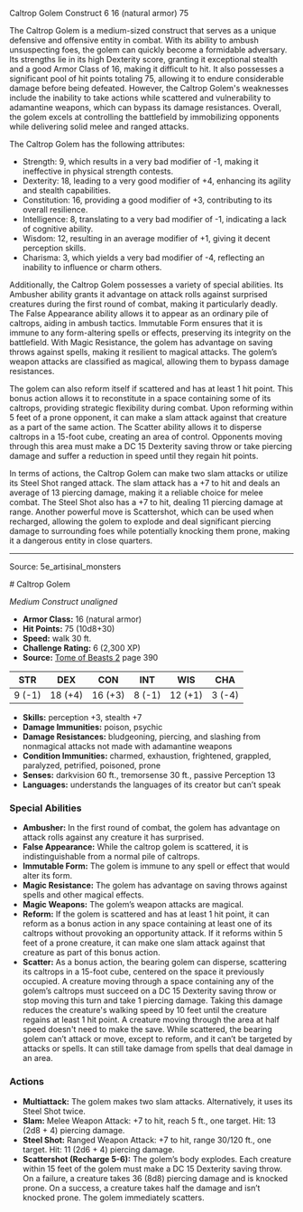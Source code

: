 <MonsterName/>Caltrop Golem</MonsterName>
<CreatureType/>Construct</CreatureType>
<CR/>6</CR>
<AC/>16 (natural armor)</AC>
<HP/>75</HP>
<summary>The Caltrop Golem is a medium-sized construct that serves as a unique defensive and offensive entity in combat. With its ability to ambush unsuspecting foes, the golem can quickly become a formidable adversary. Its strengths lie in its high Dexterity score, granting it exceptional stealth and a good Armor Class of 16, making it difficult to hit. It also possesses a significant pool of hit points totaling 75, allowing it to endure considerable damage before being defeated. However, the Caltrop Golem's weaknesses include the inability to take actions while scattered and vulnerability to adamantine weapons, which can bypass its damage resistances. Overall, the golem excels at controlling the battlefield by immobilizing opponents while delivering solid melee and ranged attacks.</summary>

<detail>

The Caltrop Golem has the following attributes: 
- Strength: 9, which results in a very bad modifier of -1, making it ineffective in physical strength contests. 
- Dexterity: 18, leading to a very good modifier of +4, enhancing its agility and stealth capabilities. 
- Constitution: 16, providing a good modifier of +3, contributing to its overall resilience. 
- Intelligence: 8, translating to a very bad modifier of -1, indicating a lack of cognitive ability. 
- Wisdom: 12, resulting in an average modifier of +1, giving it decent perception skills. 
- Charisma: 3, which yields a very bad modifier of -4, reflecting an inability to influence or charm others.

Additionally, the Caltrop Golem possesses a variety of special abilities. Its Ambusher ability grants it advantage on attack rolls against surprised creatures during the first round of combat, making it particularly deadly. The False Appearance ability allows it to appear as an ordinary pile of caltrops, aiding in ambush tactics. Immutable Form ensures that it is immune to any form-altering spells or effects, preserving its integrity on the battlefield. With Magic Resistance, the golem has advantage on saving throws against spells, making it resilient to magical attacks. The golem’s weapon attacks are classified as magical, allowing them to bypass damage resistances.

The golem can also reform itself if scattered and has at least 1 hit point. This bonus action allows it to reconstitute in a space containing some of its caltrops, providing strategic flexibility during combat. Upon reforming within 5 feet of a prone opponent, it can make a slam attack against that creature as a part of the same action. The Scatter ability allows it to disperse caltrops in a 15-foot cube, creating an area of control. Opponents moving through this area must make a DC 15 Dexterity saving throw or take piercing damage and suffer a reduction in speed until they regain hit points.

In terms of actions, the Caltrop Golem can make two slam attacks or utilize its Steel Shot ranged attack. The slam attack has a +7 to hit and deals an average of 13 piercing damage, making it a reliable choice for melee combat. The Steel Shot also has a +7 to hit, dealing 11 piercing damage at range. Another powerful move is Scattershot, which can be used when recharged, allowing the golem to explode and deal significant piercing damage to surrounding foes while potentially knocking them prone, making it a dangerous entity in close quarters.</detail>



---

Source: 5e_artisinal_monsters

<statblock>
# Caltrop Golem

*Medium* *Construct* *unaligned*

- **Armor Class:** 16 (natural armor)
- **Hit Points:** 75 (10d8+30)
- **Speed:** walk 30 ft.
- **Challenge Rating:** 6 (2,300 XP)
- **Source:** [Tome of Beasts 2](https://koboldpress.com/kpstore/product/tome-of-beasts-2-for-5th-edition) page 390

| STR | DEX | CON | INT | WIS | CHA |
| --- | --- | --- | --- | --- | --- |
| 9 (-1) | 18 (+4) | 16 (+3) | 8 (-1) | 12 (+1) | 3 (-4) |

- **Skills:** perception +3, stealth +7
- **Damage Immunities:** poison, psychic
- **Damage Resistances:** bludgeoning, piercing, and slashing from nonmagical attacks not made with adamantine weapons
- **Condition Immunities:** charmed, exhaustion, frightened, grappled, paralyzed, petrified, poisoned, prone
- **Senses:** darkvision 60 ft., tremorsense 30 ft., passive Perception 13
- **Languages:** understands the languages of its creator but can’t speak

### Special Abilities

- **Ambusher:** In the first round of combat, the golem has advantage on attack rolls against any creature it has surprised.
- **False Appearance:** While the caltrop golem is scattered, it is indistinguishable from a normal pile of caltrops.
- **Immutable Form:** The golem is immune to any spell or effect that would alter its form.
- **Magic Resistance:** The golem has advantage on saving throws against spells and other magical effects.
- **Magic Weapons:** The golem’s weapon attacks are magical.
- **Reform:** If the golem is scattered and has at least 1 hit point, it can reform as a bonus action in any space containing at least one of its caltrops without provoking an opportunity attack. If it reforms within 5 feet of a prone creature, it can make one slam attack against that creature as part of this bonus action.
- **Scatter:** As a bonus action, the bearing golem can disperse, scattering its caltrops in a 15-foot cube, centered on the space it previously occupied. A creature moving through a space containing any of the golem’s caltrops must succeed on a DC 15 Dexterity saving throw or stop moving this turn and take 1 piercing damage. Taking this damage reduces the creature's walking speed by 10 feet until the creature regains at least 1 hit point. A creature moving through the area at half speed doesn't need to make the save. While scattered, the bearing golem can’t attack or move, except to reform, and it can’t be targeted by attacks or spells. It can still take damage from spells that deal damage in an area.

### Actions

- **Multiattack:** The golem makes two slam attacks. Alternatively, it uses its Steel Shot twice.
- **Slam:** Melee Weapon Attack: +7 to hit, reach 5 ft., one target. Hit: 13 (2d8 + 4) piercing damage.
- **Steel Shot:** Ranged Weapon Attack: +7 to hit, range 30/120 ft., one target. Hit: 11 (2d6 + 4) piercing damage.
- **Scattershot (Recharge 5-6):** The golem’s body explodes. Each creature within 15 feet of the golem must make a DC 15 Dexterity saving throw. On a failure, a creature takes 36 (8d8) piercing damage and is knocked prone. On a success, a creature takes half the damage and isn’t knocked prone. The golem immediately scatters.


</statblock>


